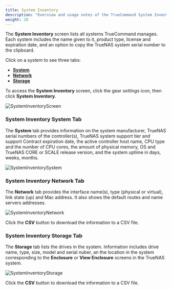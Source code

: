 ```yaml
---
title: System Inventory
description: "Overview and usage notes of the TrueCommand System Inventory screen."
weight: 20
---
```


The **System Inventory** screen lists all systems TrueCommand manages. 
Each system includes the name given to it, product type, license and expiration date, and an option to copy the TrueNAS system serial number to the clipboard.

Click on a system to see three tabs:
* [**System**](#system-inventory-system-tab) 
* [**Network**](#system-inventory-network-tab)
* [**Storage**](#system-inventory-storage-tab)

To access the **System Inventory** screen, click the gear <i class="material-icons" aria-hidden="true" title="Settings">settings</i> icon, then click **System Inventory**.

![SystemInventoryScreen](/images/TrueCommand/SystemInventory/SystemInventoryScreen.png "System Inventory Screen")

### System Inventory System Tab
The **System** tab provides information on the system manufacturer, TrueNAS serial numbers of the controller(s), TrueNAS system support tier and support Contract expiration date, the active controller host name, CPU type and the number of CPU cores, the amount of physical memory, OS and TrueNAS CORE or SCALE release version, and the system uptime in days, weeks, months.

![SystemInventorySystem](/images/TrueCommand/SystemInventory/SystemInventorySystem.png "System Information")

### System Inventory Network Tab
The **Network** tab provides the interface name(s), type (physical or virtual), link state (up) and Mac address. 
It also shows the default routes and name servers addresses.

![SystemInventoryNetwork](/images/TrueCommand/SystemInventory/SystemInventoryNetwork.png "System Network Information")

Click the **CSV** button to download the information to a CSV file.

### System Inventory Storage Tab
The **Storage** tab lists the drives in the system. Information includes drive name, type, size, model and serial nuber, an the location in the system corresponding to the **Enclosure** or **View Enclosure** screens in the TrueNAS system.

![SystemInventoryStorage](/images/TrueCommand/SystemInventory/SystemInventoryStorage.png "System Storage Information")

Click the **CSV** button to download the information to a CSV file.

